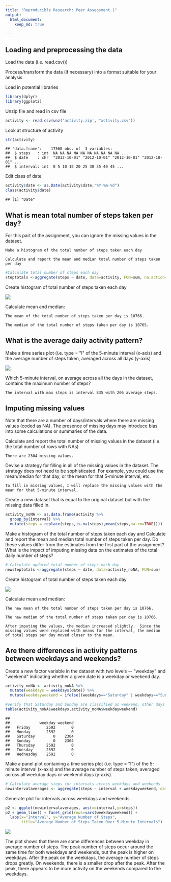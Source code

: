 ```yaml
---
title: "Reproducible Research: Peer Assessment 1"
output: 
  html_document:
    keep_md: true
    
---
```


## Loading and preprocessing the data

Load the data (i.e. read.csv())

Process/transform the data (if necessary) into a format suitable for your analysis

Load in potential libraries

```r
library(dplyr)
library(ggplot2)
```


Unzip file and read in csv file

```r
activity <- read.csv(unz('activity.zip', "activity.csv"))
```

Look at structure of activity

```r
str(activity)
```

```
## 'data.frame':	17568 obs. of  3 variables:
##  $ steps   : int  NA NA NA NA NA NA NA NA NA NA ...
##  $ date    : chr  "2012-10-01" "2012-10-01" "2012-10-01" "2012-10-01" ...
##  $ interval: int  0 5 10 15 20 25 30 35 40 45 ...
```

Edit class of date

```r
activity$date <- as.Date(activity$date,"%Y-%m-%d")
class(activity$date)
```

```
## [1] "Date"
```


## What is mean total number of steps taken per day?

For this part of the assignment, you can ignore the missing values in the dataset.

    Make a histogram of the total number of steps taken each day

    Calculate and report the mean and median total number of steps taken per day



```r
#Calculate total number of steps each day
steptotals <-aggregate(steps ~ date, data=activity, FUN=sum, na.action=na.omit)
```

Create histogram of total number of steps taken each day


![](PA1_template_files/figure-html/unnamed-chunk-7-1.png)<!-- -->

Calculate mean and median:  

    The mean of the total number of steps taken per day is 10766.

    The median of the total number of steps taken per day is 10765.


## What is the average daily activity pattern?
Make a time series plot (i.e. type = "l" of the 5-minute interval (x-axis) and the average number of steps taken, averaged across all days (y-axis)


![](PA1_template_files/figure-html/unnamed-chunk-9-1.png)<!-- -->

Which 5-minute interval, on average across all the days in the dataset, contains the maximum number of steps?



    The interval with max steps is interval 835 with 206 average steps.
    

## Imputing missing values
Note that there are a number of days/intervals where there are missing values (coded as NA). The presence of missing days may introduce bias into some calculations or summaries of the data.

Calculate and report the total number of missing values in the dataset (i.e. the total number of rows with NAs)

    There are 2304 missing values.


Devise a strategy for filling in all of the missing values in the dataset. The strategy does not need to be sophisticated. For example, you could use the mean/median for that day, or the mean for that 5-minute interval, etc.

    To fill in missing values, I will replace the missing values with the mean for that 5-minute interval.

Create a new dataset that is equal to the original dataset but with the missing data filled in.

```r
activity_noNA <- as.data.frame(activity %>%
  group_by(interval) %>%
  mutate(steps = replace(steps,is.na(steps),mean(steps,na.rm=TRUE))))
```

Make a histogram of the total number of steps taken each day and Calculate and report the mean and median total number of steps taken per day. Do these values differ from the estimates from the first part of the assignment? What is the impact of imputing missing data on the estimates of the total daily number of steps?



```r
# Calculate updated total number of steps each day
newsteptotals <-aggregate(steps ~ date, data=activity_noNA, FUN=sum)
```

Create histogram of total number of steps taken each day


![](PA1_template_files/figure-html/unnamed-chunk-15-1.png)<!-- -->

Calculate mean and median:  

    The new mean of the total number of steps taken per day is 10766.

    The new median of the total number of steps taken per day is 10766.
    
    After imputing the values, the median increased slightly.  Since the missing values were replaced with means for the interval, the median of total steps per day moved closer to the mean.


## Are there differences in activity patterns between weekdays and weekends?

Create a new factor variable in the dataset with two levels -- "weekday" and "weekend" indicating whether a given date is a weekday or weekend day.


```r
activity_noNA <- activity_noNA %>%
  mutate(weekdays = weekdays(date)) %>%
  mutate(weekdayweekend = ifelse((weekdays=="Saturday" | weekdays=="Sunday"), "weekend", "weekday"))

#verify that Saturday and Sunday are classified as weekend, other days are weekday
table(activity_noNA$weekdays,activity_noNA$weekdayweekend)
```

```
##            
##             weekday weekend
##   Friday       2592       0
##   Monday       2592       0
##   Saturday        0    2304
##   Sunday          0    2304
##   Thursday     2592       0
##   Tuesday      2592       0
##   Wednesday    2592       0
```

Make a panel plot containing a time series plot (i.e. type = "l") of the 5-minute interval (x-axis) and the average number of steps taken, averaged across all weekday days or weekend days (y-axis). 
    


```r
# Calculate average steps for intervals across weekdays and weekends
newintervalaverages <- aggregate(steps ~ interval + weekdayweekend, data=activity_noNA, FUN=mean)
```

Generate plot for intervals across weekdays and weekends

```r
p2 <- ggplot(newintervalaverages, aes(x=interval,y=steps))
p2 + geom_line() + facet_grid(rows=vars(weekdayweekend)) + 
  labs(x="Interval", y="Average Number of Steps", 
       title="Average Number of Steps Taken Over 5-Minute Intervals")
```

![](PA1_template_files/figure-html/unnamed-chunk-18-1.png)<!-- -->

The plot shows that there are some differences between weekday in average number of steps. The peak number of steps occur around the same time for both weekdays and weekends, but the peak is higher on weekdays.  After the peak on the weekdays, the average number of steps drops greatly.  On weekends, there is a smaller drop after the peak.  After the peak, there appears to be more activity  on the weekends compared to the weekdays.


